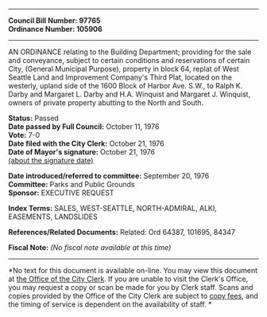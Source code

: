 * * * * *  
  
**Council Bill Number: [](#h0)[](#h2)97765**   
**Ordinance Number: 105906**  
  
* * * * *  
  
AN ORDINANCE relating to the Building Department; providing for the sale and conveyance, subject to certain conditions and reservations of certain City, (General Municipal Purpose), property in block 64, replat of West Seattle Land and Improvement Company's Third Plat, located on the westerly, upland side of the 1600 Block of Harbor Ave. S.W., to Ralph K. Darby and Margaret L. Darby and H.A. Winquist and Margaret J. Winquist, owners of private property abutting to the North and South.  
  
**Status:** Passed   
**Date passed by Full Council:** October 11, 1976   
**Vote:** 7-0   
**Date filed with the City Clerk:** October 21, 1976   
**Date of Mayor's signature:** October 21, 1976   
[(about the signature date)](/~public/approvaldate.htm)   
  
  
**Date introduced/referred to committee:** September 20, 1976   
**Committee:** Parks and Public Grounds   
**Sponsor:** EXECUTIVE REQUEST   
  
**Index Terms:** SALES, WEST-SEATTLE, NORTH-ADMIRAL, ALKI, EASEMENTS, LANDSLIDES  
  
**References/Related Documents:** Related: Ord 64387, 101695, 84347  
  
**Fiscal Note:** *(No fiscal note available at this time)*  
  
* * * * *  
  
*No text for this document is available on-line. You may view this document at [the Office of the City Clerk](http://www.seattle.gov/leg/clerk/contactUs.htm). If you are unable to visit the Clerk's Office, you may request a copy or scan be made for you by Clerk staff. Scans and copies provided by the Office of the City Clerk are subject to [copy fees](http://clerk.seattle.gov/~public/clerkfees.htm), and the timing of service is dependent on the availability of staff. *  
  
  
